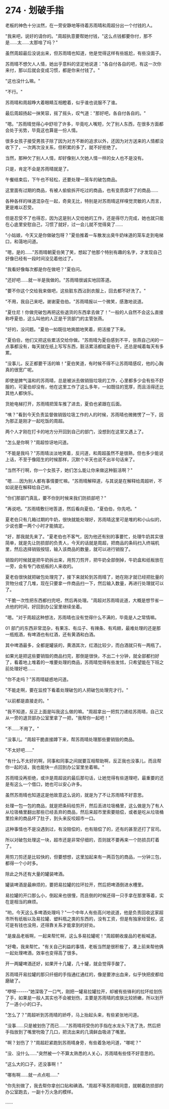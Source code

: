 <link rel="stylesheet" href="../../styles/text.css" />
<h1>274 · 划破手指</h1>

老板的神色十分淡然，在一旁安静地等待着苏雨晴和周超分出一个付钱的人。

"我来吧，说好的请你的。"周超执意要帮她付钱，"这么点钱都要你付，那不是......太......太那啥了吗？"

虽然周超最后没说出来，但苏雨晴也知道，他是觉得这样有些尴尬，有些没面子。

苏雨晴不想欠人人情，她出乎意料的坚定地说道："各自付各自的吧，有这一次你来付，那以后就会变成习惯，都是你来付钱了。"

"这也没什么嘛。"

"不行。"

苏雨晴和周超睁大着眼睛互相瞪着，似乎谁也说服不了谁。

最后周超扬起一抹笑容，摇了摇头，叹气道："那好吧，各自付各自的。"

"嗯。"苏雨晴觉得心中舒坦了许多，毕竟吃人嘴短，欠了别人东西，在很多方面都会处于劣势，毕竟这也算是一份人情。

很多女孩子接受男孩子除了因为对方不断的追求以外，还因为对方送来的人情都没收下了，一次两次没关系，但积累的多了，就不好拒绝了。

当然，那种欠了别人人情，却好像别人欠她人情一样的女人也不是没有。

只是，肯定不会是苏雨晴就是了。

午餐结束后，下午也不轻松，还要处理一笼车的破包商品。

这里面有过期的商品，有被人偷偷拆开吃过的商品，也有变质腐坏了的商品......

各种各样的味道混杂在一起，奇臭无比，特别是对苏雨晴这样嗅觉灵敏的人而言，更是难以忍受。

但是忍受不了也得忍，因为这是别人交给她的工作，还是得尽力完成，她也就只能在心底里安慰自己，习惯了就好，过一会儿就不觉得臭了......

"小姑娘，今天又是你做破包呀？"夏伯推着一车散发出臭牛奶味道的笼车走到电梯口，和蔼地问道。

"嗯，是的......"苏雨晴朝夏伯笑了笑，想起了他那个特别有趣的名字，才发现自己好像已经有一段时间没见着他过了。

"我看好像每次都是你在做吧？"夏伯问。

"还好吧......就一半是我做的。"苏雨晴很诚实地回答道。

"要不你这个交给我来做吧，这些脏东西沾到衣服上，回去都不好洗了。"

"不用，我自己来吧，谢谢夏伯伯。"苏雨晴报以一个微笑，感激地说道。

"夏仕尼！你做完破包再把这些退货的东西拿去做了！"一般的人自然不会这么直接称呼夏伯，这么叫他的人正是干货部门的主管张燕。

"好的，没问题。"夏伯一如既往地爽朗地笑着，把活接了下来。

"夏伯伯，他们又把这些累活交给你做。"苏雨晴为夏伯感到不平，张燕自己闲的一点事都没有，每天就在纸上写写东西，脏活累活都给夏伯干，还总是喊着每天有多累。

"没事儿，反正都要干活的嘛！"夏伯笑道，有时候不得不让苏雨晴感叹，他的心胸真的很宽广呢。

即使是脾气温和的苏雨晴，总是被派去做销毁垃圾的工作，心里都多少会有些不舒服的，可夏伯却没有，他在这里工作了这么多年，一如既往的宽厚，而且活得还比其他人都快乐。

货舱电梯打开，苏雨晴把笼车推了进去，夏伯也紧跟在后面。

"咦？"看到今天负责监督做销毁垃圾工作的人的时候，苏雨晴也微微愣了一下，因为那正是刚才一起吃饭的周超。

两个人才刚在打卡的地方分开回到自己的部门，没想到在这里又遇上了。

"怎么是你啊？"周超惊讶地问道。

"不能是我吗？"苏雨晴淡淡地笑着，反问道，和周超虽然不是很熟，但也多少能说上话，不至于像陌生的时候那样，沉默个半天也说不出半句话来了。

"当然不行啊，你一个女孩子，她们怎么能让你来做这种脏活啊？"

"嗯......因为别人都有事情要忙嘛。"苏雨晴解释道，与其说是在解释给周超听，不如说是在解释给自己听。

"你们那部门真乱，要不你到时候来我们防损部吧？"

"再说吧。"苏雨晴敷衍地答道，然后看向夏伯，"夏伯伯，你先吧。"

夏老伯只有几箱过期的牛奶，很快就能处理好，苏雨晴这里可是堆的和小山似的，少说也要一两个小时才能搞定。

"好，那我就先来了。"夏老伯也不客气，因为他还有别的事要忙，处理牛奶其实很简单，就是先让防损部的负责人，今天的话就是周超，把商品的条码扫入终端机里，然后选择销毁按钮，输入该商品的数量，就可以进行销毁了。

销毁的时候就是把牛奶拆出来，用剪刀剪开，把牛奶全部倒掉，牛奶盒和纸板放在一旁，会有专门收纸板的人来收的。

夏老伯很快就把破包处理完了，接下来就轮到苏雨晴了，她在刚才就已经把批量的货物分成了几堆，现在只要拿一件商品扫一下，然后输入数量，再进行处理就可以了。

"干脆一次性把东西都扫完吧，然后再处理。"周超对苏雨晴说道，大概是想节省一点他的时间，好回到办公室里继续坐着。

"嗯。"对于周超这种想法，苏雨晴也没有觉得什么不满的，毕竟是人之常情嘛。

01 部门的东西非常混杂，有果冻、有瓜子、有辣条、有鸡翅，最难处理的还是那一瓶瓶酒，有啤酒也有红酒，还有黄酒和白酒。

其中啤酒最多，全都是罐装的，黄酒其次，红酒比较少，而白酒就只有一两瓶了。

如果光是把这些要销毁的商品扫完，那倒是很快，不出二十分钟，就全部都扫好了，看着地上堆着的一堆要处理的商品，苏雨晴觉得有些发怵，只希望能在下班之前处理好吧......

"你不走吗？"苏雨晴疑惑地问道。

"不能走啊，要在监控下看着处理破包的人把破包处理完才行。"

"以前都是直接走的。"

"我不知道，反正上面是叫我这么做的嘛。"周超拿出一把剪刀递给苏雨晴，自己又从一旁的退货部办公室里拿了一把，"我帮你一起吧！"

"不......不用了。"

"没事儿。"周超干脆直接蹲下来，帮苏雨晴处理那些要销毁的商品。

"不太好吧......"

"有什么不太好的啊，同事和同事之间就要互相帮助啊，反正我也没事儿，而且帮你一起的话，我也能快一点回到办公室里坐着嘛。"

苏雨晴没再拒绝，或许是周超说的最后那句话，让她觉得有些道理吧，最重要的还是有这么一个借口，她也可以安心许多。

虽然苏雨晴也知道这是他故意这么说的，就是为了不让苏雨晴不好意思。

处理一包一包的商品，就是把条码给剪开，然后丢进垃圾桶里，这么做是为了有人从垃圾桶里翻出那些已经丢弃的商品，然后来超市里索要赔偿，或者是吃从垃圾桶里捡来的商品坏了肚子，到头来反咬超市一口。

这种事情也不是没遇到过，有没赔偿的，也有赔偿了的，还有的甚至还打了官司。

所以对破包处理这一块，超市还是非常仔细的，否则就不要再来一个防损员盯着了。

用剪刀剪还是比较快的，但要想想，这里加起来有一两百包的商品，一分钟三包，都得一个小时多。

除此之外还有大量的罐装啤酒。

罐装啤酒是最麻烦的，要把易拉罐的拉环拉开，然后把啤酒倒进水槽里。

易拉罐的开口那么小，倒起来也很慢，而且倒的时候还得一只手拿在那里等着，实在是相当的麻烦。

"哟，今天这么多啤酒处理吗？"一个中年人有些高兴地说道，他是负责回收这家超市所有纸板以及易拉罐、塑料瓶之类的东西的，没有工资，但是有独家经营权，这可是有钱也没用，还得靠关系才能拿到的好处。

"是废品老板啊，一起来帮忙啊，这么多易拉罐呢！"周超朝收废品的老板喊道。

"好嘞，我来帮忙。"有关自己利益的事情，老板当然是很积极了，凑上前来帮他俩一起处理啤酒，效率也变得高了很多。

开一两罐啤酒还好，如果开十几罐，几十罐，就会觉得手酸了。

苏雨晴开易拉罐的那只纤细的手指通红通红的，像是要渗出血来，似乎快把皮都给磨破了。

"咿呀------"她深吸了一口气，刚把一罐易拉罐拉开，却被有些锋利的拉环给划伤了手，如果是一般人其实也不会被划伤，主要是苏雨晴的皮肤比较娇嫩，所以划开了一道小小的口子。

"怎么了？"周超听到苏雨晴的娇呼，马上抬起头来，有些紧张地问道。

"没事......只是被划伤了而已......"苏雨晴将受伤的手指在水龙头下洗了洗，然后把手指放到了嘴里吮吸了几口，把流出来的几滴鲜血吸进了嘴里。

"啊？划伤了？"周超赶紧跑到苏雨晴身旁，有些着急地问道，"哪呢？"

"没、没什么......"突然被一个不算太熟悉的人关心，苏雨晴有些怪不好意思的。

"这么大的口子，还没事啊！"

"哪有啊......就一点点啦......"

"你先别做了，我去帮你拿创口贴和碘酒。"周超不等苏雨晴同意，就朝着防损部的办公室跑去，一副十万火急的模样。

......
